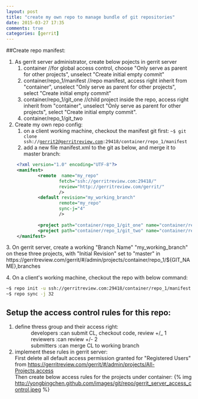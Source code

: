 ```yaml
---
layout: post
title: "create my own repo to manage bundle of git repositories"
date: 2015-03-27 17:35
comments: true
categories: [gerrit]
---
```

##Create repo manifest:

1. As gerrit server administrator, create below pojects in gerrit server
    1. container //for global access control, choose "Only serve as parent for other projects", unselect "Create initial empty commit"
    2. container/repo_1/manifest //repo manifest, access right inherit from "container", unselect "Only serve as parent for other projects", select "Create initial empty commit"
    3. container/repo_1/git_one //child project inside the repo, access right inherit from "container", unselect "Only serve as parent for other projects", select "Create initial empty commit".
    4. container/repo_1/git_two 
2. Create my own repo config:
    1. on a client working machine, checkout the manifest git first: <code>~$ git clone ssh://gerrit2@gerritreview.com:29418/container/repo_1/manifest</code>
    2. add a new file manifest.xml to the git as below, and merge it to master branch:

```xml
	<?xml version="1.0" encoding="UTF-8"?>
	<manifest>
	        <remote  name="my_repo"
	                fetch="ssh://gerritreview.com:29418/"
	                review="http://gerritreview.com/gerrit/"
	                />
	        <default revision="my_working_branch"
	                remote="my_repo"
	                sync-j="4"
	                />
	
	        <project path="container/repo_1/git_one" name="container/repo_1/git_one" />
	        <project path="container/repo_1/git_two" name="container/repo_1/git_two" />
	</manifest>
```
<p/>
3. On gerrit server, create a working "Branch Name" "my_working_branch" on these three projects, with "Initial Revision" set to "master" in https://gerritreview.com/gerrit/#/admin/projects/container/repo_1/${GIT_NAME},branches
<p/>
4. On a client's working machine, checkout the repo with below command:

```sh
~$ repo init -u ssh://gerritreview.com:29418/container/repo_1/manifest -b my_working_branch -m manifest.xml --repo-url https://chromium.googlesource.com/external/repo.git --no-repo-verify
~$ repo sync -j 32
```

<h2> Setup the access control rules for this repo:</h2>

1. define thress group and their access right: <br />
  &nbsp;&nbsp;&nbsp;&nbsp;&nbsp;&nbsp;&nbsp;&nbsp;&nbsp;&nbsp; developers  :can submit CL, checkout code, review +/_ 1  <br />
  &nbsp;&nbsp;&nbsp;&nbsp;&nbsp;&nbsp;&nbsp;&nbsp;&nbsp;&nbsp; reviewers   :can review +/- 2 <br />
  &nbsp;&nbsp;&nbsp;&nbsp;&nbsp;&nbsp;&nbsp;&nbsp;&nbsp;&nbsp; submitters  :can merge CL to working branch <br />
2. implement these rules in gerrit server: <br />
First delete all default access permission granted for "Registered Users" from https://gerritreview.com/gerrit/#/admin/projects/All-Projects,access <br />
Then create below access rules for the projects under container: {% img http://yongbingchen.github.com/images/git/repo/gerrit_server_access_control.jpeg  %}
